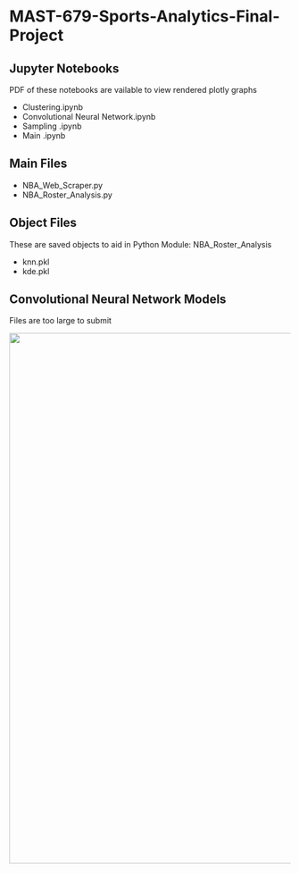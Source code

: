 # MAST-679-Sports-Analytics-Final-Project

## Jupyter Notebooks

PDF of these notebooks are vailable to view rendered plotly graphs


- Clustering.ipynb
- Convolutional Neural Network.ipynb
- Sampling .ipynb
- Main .ipynb 

## Main Files

- NBA_Web_Scraper.py
- NBA_Roster_Analysis.py

## Object Files

These are saved objects to aid in Python Module: NBA_Roster_Analysis

- knn.pkl
- kde.pkl

## Convolutional Neural Network Models

Files are too large to submit 

<img src="https://github.com/AymenRumi/MAST-679-Sports-Analytics-Final-Project/blob/main/models.png" width="950" height="950">

